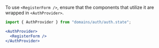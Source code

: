 To use `<RegisterForm />`, ensure that the components that utilize it are wrapped in `<AuthProvider>`.

```jsx
import { AuthProvider } from "domains/auth/auth.state";

<AuthProvider>
  <RegisterForm />
</AuthProvider>
```